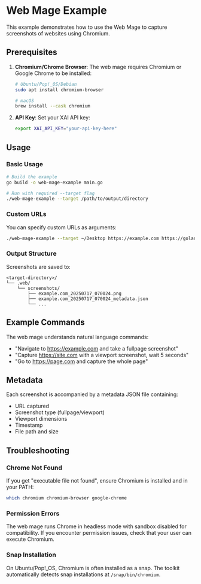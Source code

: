 # Web Mage Example

This example demonstrates how to use the Web Mage to capture screenshots of websites using Chromium.

## Prerequisites

1. **Chromium/Chrome Browser**: The web mage requires Chromium or Google Chrome to be installed:
   ```bash
   # Ubuntu/Pop!_OS/Debian
   sudo apt install chromium-browser
   
   # macOS
   brew install --cask chromium
   ```

2. **API Key**: Set your XAI API key:
   ```bash
   export XAI_API_KEY="your-api-key-here"
   ```

## Usage

### Basic Usage
```bash
# Build the example
go build -o web-mage-example main.go

# Run with required --target flag
./web-mage-example --target /path/to/output/directory
```

### Custom URLs
You can specify custom URLs as arguments:
```bash
./web-mage-example --target ~/Desktop https://example.com https://golang.org
```

### Output Structure
Screenshots are saved to:
```
<target-directory>/
└── .web/
    └── screenshots/
        ├── example.com_20250717_070024.png
        ├── example.com_20250717_070024_metadata.json
        └── ...
```

## Example Commands

The web mage understands natural language commands:
- "Navigate to https://example.com and take a fullpage screenshot"
- "Capture https://site.com with a viewport screenshot, wait 5 seconds"
- "Go to https://page.com and capture the whole page"

## Metadata

Each screenshot is accompanied by a metadata JSON file containing:
- URL captured
- Screenshot type (fullpage/viewport)
- Viewport dimensions
- Timestamp
- File path and size

## Troubleshooting

### Chrome Not Found
If you get "executable file not found", ensure Chromium is installed and in your PATH:
```bash
which chromium chromium-browser google-chrome
```

### Permission Errors
The web mage runs Chrome in headless mode with sandbox disabled for compatibility. If you encounter permission issues, check that your user can execute Chromium.

### Snap Installation
On Ubuntu/Pop!_OS, Chromium is often installed as a snap. The toolkit automatically detects snap installations at `/snap/bin/chromium`. 